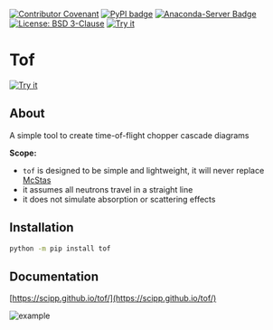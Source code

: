 [![Contributor Covenant](https://img.shields.io/badge/Contributor%20Covenant-2.1-4baaaa.svg)](CODE_OF_CONDUCT.md)
[![PyPI badge](http://img.shields.io/pypi/v/tof.svg)](https://pypi.python.org/pypi/tof)
[![Anaconda-Server Badge](https://anaconda.org/scipp/tof/badges/version.svg)](https://anaconda.org/scipp/tof)
[![License: BSD 3-Clause](https://img.shields.io/badge/License-BSD%203--Clause-blue.svg)](LICENSE)
[![Try it](https://img.shields.io/badge/try_it_in_your_browser!-8A2BE2)](https://scipp.github.io/toflite/lab/index.html?path=app.ipynb)

# Tof

[![Try it](https://img.shields.io/badge/try_it_in_your_browser!-8A2BE2)](https://scipp.github.io/toflite/lab/index.html?path=app.ipynb)

## About

A simple tool to create time-of-flight chopper cascade diagrams

**Scope:**

- ``tof`` is designed to be simple and lightweight, it will never replace [McStas](https://www.mcstas.org/)
- it assumes all neutrons travel in a straight line
- it does not simulate absorption or scattering effects

## Installation

```sh
python -m pip install tof
```

## Documentation

[https://scipp.github.io/tof/](https://scipp.github.io/tof/)

![example](https://tof.readthedocs.io/en/latest/_images/short-example_13_1.png)
